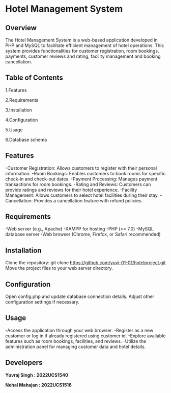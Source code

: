 # **Hotel Management System**

## Overview

The Hotel Management System is a web-based application developed in PHP and MySQL to facilitate efficient management of hotel operations. This system provides functionalities for customer registration, room bookings, payments, customer reviews and rating, facility management and booking cancellation.

## Table of Contents

1.Features

2.Requirements

3.Installation

4.Configuration

5.Usage

6.Database schema

## Features

-Customer Registration: Allows customers to register with their personal information.
-Room Bookings: Enables customers to book rooms for specific check-in and check-out dates.
-Payment Processing: Manages payment transactions for room bookings.
-Rating and Reviews: Customers can provide ratings and reviews for their hotel experience.
-Facility Management: Allows customers to select hotel facilities during their stay.
-Cancellation: Provides a cancellation feature with refund policies.

## Requirements

-Web server (e.g., Apache)
-XAMPP for hosting
-PHP (>= 7.0)
-MySQL database server
-Web browser (Chrome, Firefox, or Safari recommended)

## Installation

Clone the repository: git clone https://github.com/yuvi-01-01/hotelproject.git
Move the project files to your web server directory.

## Configuration

Open config.php and update database connection details.
Adjust other configuration settings if necessary.

## Usage

-Access the application through your web browser.
-Register as a new customer or log in if already registered using customer id.
-Explore available features such as room bookings, facilities, and reviews.
-Utilize the administration panel for managing customer data and hotel details.


## Developers

**Yuvraj Singh  : 2022UCS1540**

**Nehal Mahajan : 2022UCS1516**


